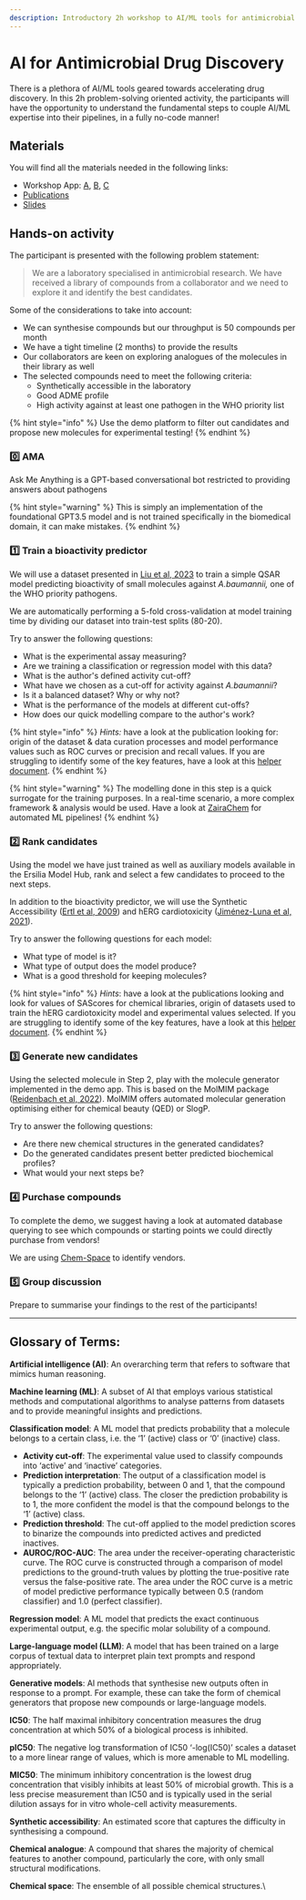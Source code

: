 ```yaml
---
description: Introductory 2h workshop to AI/ML tools for antimicrobial drug discovery
---
```


# AI for Antimicrobial Drug Discovery

There is a plethora of AI/ML tools geared towards accelerating drug discovery. In this 2h problem-solving oriented activity, the participants will have the opportunity to understand the fundamental steps to couple AI/ML expertise into their pipelines, in a fully no-code manner!

## Materials

You will find all the materials needed in the following links:

* Workshop App: [A](https://ersilia-ai-intro-workshop.streamlit.app/), [B](https://ersilia-demo-6wjpd.ondigitalocean.app/), [C](https://ersilia-demo2-y3qpb.ondigitalocean.app/)
* [Publications](https://drive.google.com/drive/folders/1hphHchyEs4ySNBW4hFJwwQYrwbDRh8H9?usp=sharing)
* [Slides](https://drive.google.com/file/d/16V3-f786CZSNakbHvUfjzXU42fgbtbIP/view?usp=drive\_link)

## Hands-on activity

The participant is presented with the following problem statement:

> We are a laboratory specialised in antimicrobial research. We have received a library of compounds from a collaborator and we need to explore it and identify the best candidates.&#x20;

Some of the considerations to take into account:

* We can synthesise compounds but our throughput is 50 compounds per month
* We have a tight timeline (2 months) to provide the results
* Our collaborators are keen on exploring analogues of the molecules in their library as well
* The selected compounds need to meet the following criteria:&#x20;
  * Synthetically accessible in the laboratory&#x20;
  * Good ADME profile&#x20;
  * High activity against at least one pathogen in the WHO priority list

{% hint style="info" %}
Use the demo platform to filter out candidates and propose new molecules for experimental testing!
{% endhint %}

### [0️⃣](https://emojipedia.org/keycap-digit-zero) AMA

Ask Me Anything is a GPT-based conversational bot restricted to providing answers about pathogens

{% hint style="warning" %}
This is simply an implementation of the foundational GPT3.5 model and is not trained specifically in the biomedical domain, it can make mistakes.
{% endhint %}

### [1️⃣](https://emojipedia.org/keycap-digit-one) Train a bioactivity predictor

We will use a dataset presented in [Liu et al, 2023](https://pubmed.ncbi.nlm.nih.gov/37231267/) to train a simple QSAR model predicting bioactivity of small molecules against _A.baumannii,_ one of the WHO priority pathogens.&#x20;

&#x20;We are automatically performing a 5-fold cross-validation at model training time by dividing our dataset into train-test splits (80-20).

Try to answer the following questions:

* What is the experimental assay measuring?
* Are we training a classification or regression model with this data?
* What is the author's defined activity cut-off?
* What have we chosen as a cut-off for activity against _A.baumannii_?
* Is it a balanced dataset? Why or why not?
* What is the performance of the models at different cut-offs?
* How does our quick modelling compare to the author's work?

{% hint style="info" %}
_Hints:_ have a look at the publication looking for: origin of the dataset & data curation processes and model performance values such as ROC curves or precision and recall values. If you are struggling to identify some of the key features, have a look at this [helper document](https://drive.google.com/file/d/1ymKiwZtk6foMP7\_6EnKLed505O22SlRo/view?usp=drive\_link).
{% endhint %}

{% hint style="warning" %}
The modelling done in this step is a quick surrogate for the training purposes. In a real-time scenario, a more complex framework & analysis would be used. Have a look at [ZairaChem](https://www.nature.com/articles/s41467-023-41512-2) for automated ML pipelines!
{% endhint %}

### [2️⃣](https://emojipedia.org/keycap-digit-two) Rank candidates

Using the model we have just trained as well as auxiliary models available in the Ersilia Model Hub, rank and select a few candidates to proceed to the next steps.

In addition to the bioactivity predictor, we will use the Synthetic Accessibility ([Ertl et al, 2009](https://jcheminf.biomedcentral.com/articles/10.1186/1758-2946-1-8)) and hERG cardiotoxicity ([Jiménez-Luna et al, 2021](https://pubs.acs.org/doi/10.1021/acs.jcim.0c01344)).

Try to answer the following questions for each model:

* What type of model is it?
* What type of output does the model produce?
* What is a good threshold for keeping molecules?

{% hint style="info" %}
_Hints_: have a look at the publications looking and look for values of SAScores for chemical libraries, origin of datasets used to train the hERG cardiotoxicity model and experimental values selected. If you are struggling to identify some of the key features, have a look at this [helper document](https://drive.google.com/file/d/1ymKiwZtk6foMP7\_6EnKLed505O22SlRo/view?usp=drive\_link).
{% endhint %}

### [3️⃣](https://emojipedia.org/keycap-digit-three) Generate new candidates

Using the selected molecule in Step 2, play with the molecule generator implemented in the demo app. This is based on the MolMIM package ([Reidenbach et al, 2022](https://arxiv.org/abs/2208.09016)). MolMIM offers automated molecular generation optimising either for chemical beauty (QED) or SlogP.

Try to answer the following questions:

* Are there new chemical structures in the generated candidates?
* Do the generated candidates present better predicted biochemical profiles?
* What would your next steps be?

### [4️⃣](https://emojipedia.org/keycap-digit-four) Purchase compounds

To complete the demo, we suggest having a look at automated database querying to see which compounds or starting points we could directly purchase from vendors!

We are using [Chem-Space](https://chem-space.com/) to identify vendors.

### [5️⃣](https://emojipedia.org/keycap-digit-five) Group discussion

Prepare to summarise your findings to the rest of the participants!

***

## Glossary of Terms:

**Artificial intelligence (AI)**: An overarching term that refers to software that mimics human reasoning.

**Machine learning (ML)**: A subset of AI that employs various statistical methods and computational algorithms to analyse patterns from datasets and to provide meaningful insights and predictions.

**Classification model**: A ML model that predicts probability that a molecule belongs to a certain class, i.e. the ‘1’ (active) class or ‘0’ (inactive) class.

* **Activity cut-off**: The experimental value used to classify compounds into ‘active’ and ‘inactive’ categories.
* **Prediction interpretation**: The output of a classification model is typically a prediction probability, between 0 and 1, that the compound belongs to the ‘1’ (active) class. The closer the prediction probability is to 1, the more confident the model is that the compound belongs to the ‘1’ (active) class.
* **Prediction threshold**: The cut-off applied to the model prediction scores to binarize the compounds into predicted actives and predicted inactives.
* **AUROC/ROC-AUC**: The area under the receiver-operating characteristic curve. The ROC curve is constructed through a comparison of model predictions to the ground-truth values by plotting the true-positive rate versus the false-positive rate. The area under the ROC curve is a metric of model predictive performance typically between 0.5 (random classifier) and 1.0 (perfect classifier).

**Regression model**: A ML model that predicts the exact continuous experimental output, e.g. the specific molar solubility of a compound.

**Large-language model (LLM)**: A model that has been trained on a large corpus of textual data to interpret plain text prompts and respond appropriately.

**Generative models**: AI methods that synthesise new outputs often in response to a prompt. For example, these can take the form of chemical generators that propose new compounds or large-language models.

**IC50**: The half maximal inhibitory concentration measures the drug concentration at which 50% of a biological process is inhibited.

**pIC50**: The negative log transformation of IC50 ‘-log(IC50)’ scales a dataset to a more linear range of values, which is more amenable to ML modelling.

**MIC50**: The minimum inhibitory concentration is the lowest drug concentration that visibly inhibits at least 50% of microbial growth. This is a less precise measurement than IC50 and is typically used in the serial dilution assays for in vitro whole-cell activity measurements.

**Synthetic accessibility**: An estimated score that captures the difficulty in synthesising a compound.

**Chemical analogue**: A compound that shares the majority of chemical features to another compound, particularly the core, with only small structural modifications.

**Chemical space**: The ensemble of all possible chemical structures.\
